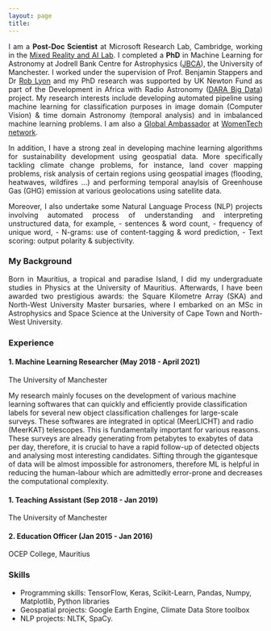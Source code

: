 ```yaml
---
layout: page
title:
---
```


<p align="justify"> I am a <b>Post-Doc Scientist</b> at Microsoft Research Lab, Cambridge, working in the <a href="https://www.microsoft.com/en-us/research/lab/mixed-reality-ai-lab-cambridge/">Mixed Reality and AI Lab</a>. I completed a <b>PhD</b> in Machine Learning for Astronomy at Jodrell Bank Centre for Astrophysics (<a href="http://www.jodrellbank.manchester.ac.uk/">JBCA</a>), the University of Manchester. I worked under the supervision of Prof. Benjamin Stappers and Dr <a href="http://www.scienceguyrob.com/">Rob Lyon</a> and my PhD research was supported by UK Newton Fund as part of the Development in Africa with Radio Astronomy (<a href="https://www.darabigdata.com/">DARA Big Data</a>) project. My research interests include developing automated pipeline using machine learning for classification purposes in image domain (Computer Vision) & time domain Astronomy (temporal analysis) and in imbalanced machine learning problems. I am also a <a href="https://www.womentech.net/global-ambassadors/United%20Kingdom/Zafiirah/Hosenie">Global Ambassador</a> at <a href="https://www.womentech.net/">WomenTech network</a>. </p>
  
<p align="justify">In addition, I have a strong zeal in developing machine learning algorithms for sustainability development using geospatial data. More specifically tackling climate change problems, for instance, land cover mapping problems, risk analysis of certain regions using geospatial images (flooding, heatwaves, wildfires ...) and performing temporal anaylsis of Greenhouse Gas (GHG) emission at various geolocations using satellite data.</p>


<p align="justify">Moreover, I also undertake some Natural Language Process (NLP) projects involving automated process of understanding and interpreting unstructured data, for example, 
  - sentences & word count, 
  - frequency of unique word, 
  - N-grams: use of content-tagging & word prediction,
  - Text scoring: output polarity & subjectivity.</p>


### My Background

<p align="justify"> 
Born in Mauritius, a tropical and paradise Island, I did my undergraduate studies in Physics at the University of Mauritius. Afterwards, I have been awarded two prestigious awards: the Square Kilometre Array (SKA) and North-West University Master bursaries, where I embarked on an MSc in Astrophysics and Space Science at the University of Cape Town and North-West University. 
</p>

### Experience

#### 1. Machine Learning Researcher (May 2018 - April 2021)
The University of Manchester

My research mainly focuses on the development of various machine learning softwares that can quickly and efficiently provide classification labels for several new object classification challenges for large-scale surveys. These softwares are integrated in optical (MeerLICHT) and radio (MeerKAT) telescopes. This is fundamentally important for various reasons. These surveys are already generating from petabytes to exabytes of data per day, therefore, it is crucial to have a rapid follow-up of detected objects and analysing most interesting candidates. Sifting through the gigantesque of data will be almost impossible for astronomers, therefore ML is helpful in reducing the human-labour which are admittedly error-prone and decreases the computational complexity.

#### 1. Teaching Assistant (Sep 2018 - Jan 2019)
The University of Manchester

#### 2. Education Officer (Jan 2015 - Jan 2016)
OCEP College, Mauritius


### Skills
- Programming skills: TensorFlow, Keras, Scikit-Learn, Pandas, Numpy, Matplotlib, Python libraries 
- Geospatial projects: Google Earth Engine, Climate Data Store toolbox
- NLP projects: NLTK, SpaCy.

